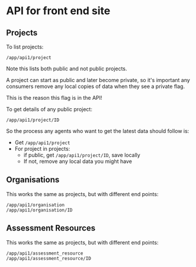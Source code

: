 # API for front end site

## Projects

To list projects:

    /app/api1/project
    
Note this lists both public and not public projects. 

A project can start as public and later become private, 
so it's important any consumers remove any local copies of data when they see a private flag.

This is the reason this flag is in the API! 

To get details of any public project:

    /app/api1/project/ID
    
So the process any agents who want to get the latest data should follow is:

- Get `/app/api1/project`
- For project in projects:
    - if public, get `/app/api1/project/ID`, save locally
    - If not, remove any local data you might have

## Organisations

This works the same as projects, but with different end points:

    /app/api1/organisation
    /app/api1/organisation/ID

## Assessment Resources

This works the same as projects, but with different end points:

    /app/api1/assessment_resource
    /app/api1/assessment_resource/ID
